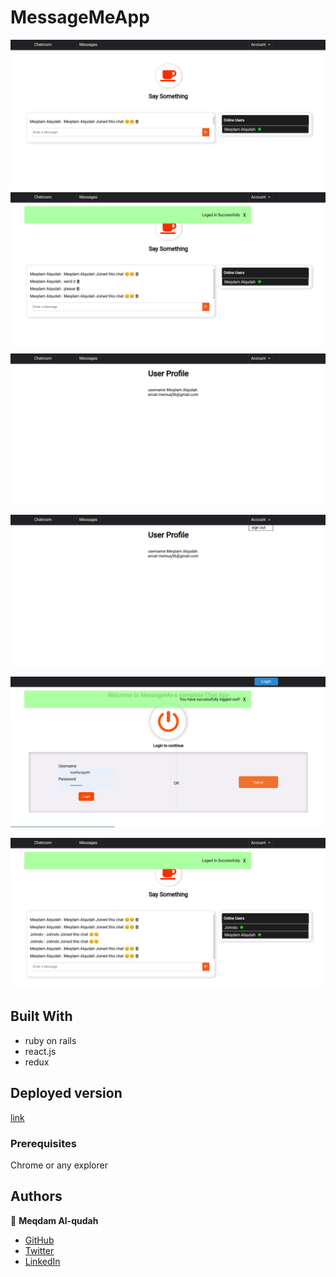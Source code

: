 # MessageMeApp
![screenshot](./Capture.png)
![screenshot](./Capture1.PNG)

![screenshot](./Capture2.PNG)

![screenshot](./Capture3.PNG)

![screenshot](./Capture4.PNG)


![screenshot](./Capture5.PNG)


## Built With

- ruby on rails
- react.js
- redux

## Deployed version

  [link](https://mysite-s43s.onrender.com/login)

### Prerequisites

Chrome or any explorer

## Authors

👤 **Meqdam Al-qudah**

- [GitHub](https://github.com/MeqdamAlqudah)
- [Twitter](https://twitter.com/MeqdamQudah)
- [LinkedIn](www.linkedin.com/in/meqdam-al-qudah-7514a21b5)

